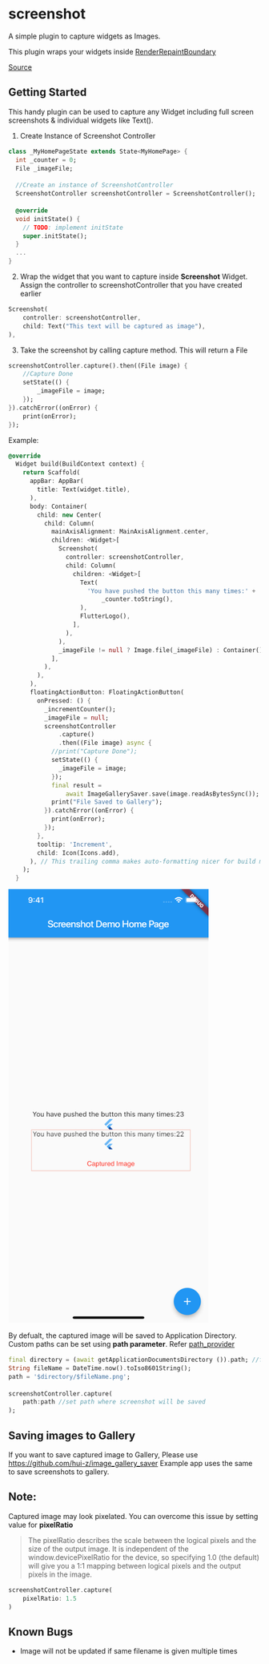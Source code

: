 # screenshot

A simple plugin to capture widgets as Images.

This plugin wraps your widgets inside [RenderRepaintBoundary](https://docs.flutter.io/flutter/rendering/RenderRepaintBoundary-class.html)

[Source](https://stackoverflow.com/a/51118088)

## Getting Started

This handy plugin can be used to capture any Widget including full screen screenshots & individual widgets like Text().

1) Create Instance of Screenshot Controller

```dart
class _MyHomePageState extends State<MyHomePage> {
  int _counter = 0;
  File _imageFile;

  //Create an instance of ScreenshotController
  ScreenshotController screenshotController = ScreenshotController(); 

  @override
  void initState() {
    // TODO: implement initState
    super.initState();
  }
  ...
}
```
2) Wrap the widget that you want to capture inside **Screenshot** Widget. Assign the controller to screenshotController that you have created earlier

```dart
Screenshot(
    controller: screenshotController,
    child: Text("This text will be captured as image"),
),
```

3) Take the screenshot by calling capture method. This will return a File

```dart
screenshotController.capture().then((File image) {
    //Capture Done
    setState(() {
        _imageFile = image;
    });
}).catchError((onError) {
    print(onError);
});
```

Example:

```dart
@override
  Widget build(BuildContext context) {
    return Scaffold(
      appBar: AppBar(
        title: Text(widget.title),
      ),
      body: Container(
        child: new Center(
          child: Column(
            mainAxisAlignment: MainAxisAlignment.center,
            children: <Widget>[
              Screenshot(
                controller: screenshotController,
                child: Column(
                  children: <Widget>[
                    Text(
                      'You have pushed the button this many times:' +
                          _counter.toString(),
                    ),
                    FlutterLogo(),
                  ],
                ),
              ),
              _imageFile != null ? Image.file(_imageFile) : Container(),
            ],
          ),
        ),
      ),
      floatingActionButton: FloatingActionButton(
        onPressed: () {
          _incrementCounter();
          _imageFile = null;
          screenshotController
              .capture()
              .then((File image) async {
            //print("Capture Done");
            setState(() {
              _imageFile = image;
            });
            final result =
                await ImageGallerySaver.save(image.readAsBytesSync()); // Save image to gallery,  Needs plugin  https://pub.dev/packages/image_gallery_saver
            print("File Saved to Gallery");
          }).catchError((onError) {
            print(onError);
          });
        },
        tooltip: 'Increment',
        child: Icon(Icons.add),
      ), // This trailing comma makes auto-formatting nicer for build methods.
    );
  }
```

 <img src="assets/screenshot.png" alt="screenshot" width="400"/>


By defualt, the captured image will be saved to Application Directory. Custom paths can be set using **path parameter**. Refer [path_provider](https://pub.dartlang.org/packages/path_provider)
```dart
final directory = (await getApplicationDocumentsDirectory ()).path; //from path_provide package
String fileName = DateTime.now().toIso8601String();
path = '$directory/$fileName.png';

screenshotController.capture(
    path:path //set path where screenshot will be saved
);
```

## Saving images to Gallery
If you want to save captured image to Gallery, Please use https://github.com/hui-z/image_gallery_saver
Example app uses the same to save screenshots to gallery.

## Note:
Captured image may look pixelated. You can overcome this issue by setting value for **pixelRatio** 

>The pixelRatio describes the scale between the logical pixels and the size of the output image. It is independent of the window.devicePixelRatio for the device, so specifying 1.0 (the default) will give you a 1:1 mapping between logical pixels and the output pixels in the image.


```dart
screenshotController.capture(
    pixelRatio: 1.5
)
```

## Known Bugs
- Image will not be updated if same filename is given multiple times

